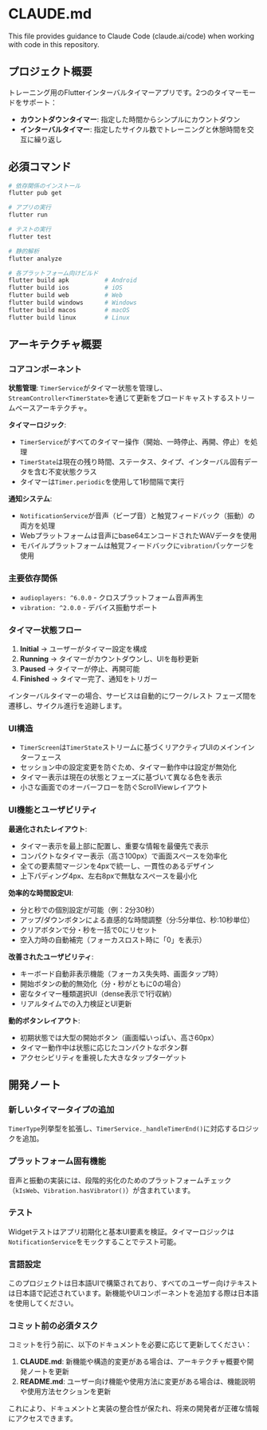 # CLAUDE.md

This file provides guidance to Claude Code (claude.ai/code) when working with code in this repository.

## プロジェクト概要

トレーニング用のFlutterインターバルタイマーアプリです。2つのタイマーモードをサポート：
- **カウントダウンタイマー**: 指定した時間からシンプルにカウントダウン
- **インターバルタイマー**: 指定したサイクル数でトレーニングと休憩時間を交互に繰り返し

## 必須コマンド

```bash
# 依存関係のインストール
flutter pub get

# アプリの実行
flutter run

# テストの実行
flutter test

# 静的解析
flutter analyze

# 各プラットフォーム向けビルド
flutter build apk          # Android
flutter build ios          # iOS
flutter build web          # Web
flutter build windows      # Windows
flutter build macos        # macOS
flutter build linux        # Linux
```

## アーキテクチャ概要

### コアコンポーネント

**状態管理**: `TimerService`がタイマー状態を管理し、`StreamController<TimerState>`を通じて更新をブロードキャストするストリームベースアーキテクチャ。

**タイマーロジック**: 
- `TimerService`がすべてのタイマー操作（開始、一時停止、再開、停止）を処理
- `TimerState`は現在の残り時間、ステータス、タイプ、インターバル固有データを含む不変状態クラス
- タイマーは`Timer.periodic`を使用して1秒間隔で実行

**通知システム**:
- `NotificationService`が音声（ビープ音）と触覚フィードバック（振動）の両方を処理
- Webプラットフォームは音声にbase64エンコードされたWAVデータを使用
- モバイルプラットフォームは触覚フィードバックに`vibration`パッケージを使用

### 主要依存関係

- `audioplayers: ^6.0.0` - クロスプラットフォーム音声再生
- `vibration: ^2.0.0` - デバイス振動サポート

### タイマー状態フロー

1. **Initial** → ユーザーがタイマー設定を構成
2. **Running** → タイマーがカウントダウンし、UIを毎秒更新
3. **Paused** → タイマーが停止、再開可能
4. **Finished** → タイマー完了、通知をトリガー

インターバルタイマーの場合、サービスは自動的にワーク/レスト フェーズ間を遷移し、サイクル進行を追跡します。

### UI構造

- `TimerScreen`は`TimerState`ストリームに基づくリアクティブUIのメインインターフェース
- セッション中の設定変更を防ぐため、タイマー動作中は設定が無効化
- タイマー表示は現在の状態とフェーズに基づいて異なる色を表示
- 小さな画面でのオーバーフローを防ぐScrollViewレイアウト

### UI機能とユーザビリティ

**最適化されたレイアウト**:
- タイマー表示を最上部に配置し、重要な情報を最優先で表示
- コンパクトなタイマー表示（高さ100px）で画面スペースを効率化
- 全ての要素間マージンを4pxで統一し、一貫性のあるデザイン
- 上下パディング4px、左右8pxで無駄なスペースを最小化

**効率的な時間設定UI**:
- 分と秒での個別設定が可能（例：2分30秒）
- アップ/ダウンボタンによる直感的な時間調整（分:5分単位、秒:10秒単位）
- クリアボタンで分・秒を一括で0にリセット
- 空入力時の自動補完（フォーカスロスト時に「0」を表示）

**改善されたユーザビリティ**:
- キーボード自動非表示機能（フォーカス失失時、画面タップ時）
- 開始ボタンの動的無効化（分・秒がともに0の場合）
- 密なタイマー種類選択UI（dense表示で1行収納）
- リアルタイムでの入力検証とUI更新

**動的ボタンレイアウト**:
- 初期状態では大型の開始ボタン（画面幅いっぱい、高さ60px）
- タイマー動作中は状態に応じたコンパクトなボタン群
- アクセシビリティを重視した大きなタップターゲット

## 開発ノート

### 新しいタイマータイプの追加
`TimerType`列挙型を拡張し、`TimerService._handleTimerEnd()`に対応するロジックを追加。

### プラットフォーム固有機能
音声と振動の実装には、段階的劣化のためのプラットフォームチェック（`kIsWeb`、`Vibration.hasVibrator()`）が含まれています。

### テスト
Widgetテストはアプリ初期化と基本UI要素を検証。タイマーロジックは`NotificationService`をモックすることでテスト可能。

### 言語設定
このプロジェクトは日本語UIで構築されており、すべてのユーザー向けテキストは日本語で記述されています。新機能やUIコンポーネントを追加する際は日本語を使用してください。

### コミット前の必須タスク
コミットを行う前に、以下のドキュメントを必要に応じて更新してください：

1. **CLAUDE.md**: 新機能や構造的変更がある場合は、アーキテクチャ概要や開発ノートを更新
2. **README.md**: ユーザー向け機能や使用方法に変更がある場合は、機能説明や使用方法セクションを更新

これにより、ドキュメントと実装の整合性が保たれ、将来の開発者が正確な情報にアクセスできます。